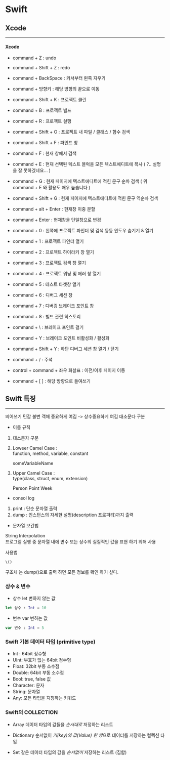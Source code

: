 # Swift 
## **Xcode**
----

#### Xcode 

- command + Z : undo

- command + Shift + Z : redo

- command + BackSpace : 커서부터 왼쪽 지우기

- command + 방향키 : 해당 방향의 끝으로 이동

- command + Shift + K : 프로젝트 클린

- command + B : 프로젝트 빌드

- command + R : 프로젝트 실행

- command + Shift + O : 프로젝트 내 파일 / 클래스 / 함수 검색

- command + Shift + F : 파인드 창

- command + F : 현재 창에서 검색

- command + E : 현재 선택된 텍스트 블럭을 모든 텍스트에디트에 복사 ( ?.. 설명을 잘 못하겠네요... )

- command + G : 현재 페이지에 텍스트에디트에 적힌 문구 순차 검색 ( 위 command + E 와 활용도 매우 높습니다 )

- command + Shift + G : 현재 페이지에 텍스트에디트에 적힌 문구 역순차 검색

- command + alt + Enter : 현재창 이중 분할

- command + Enter : 현재창을 단일창으로 변경

- command + 0 : 왼쪽에 프로젝트 파인더 및 검색 등등 윈도우 숨기기 & 열기

- command + 1 : 프로젝트 파인더 열기

- command + 2 : 프로젝트 하이라키 창 열기

- command + 3 : 프로젝트 검색 창 열기

- command + 4 : 프로젝트 워닝 및 에러 창 열기

- command + 5 : 테스트 타겟창 열기

- command + 6 : 디버그 세션 창

- command + 7 : 디버깅 브레이크 포인트 창

- command + 8 : 빌드 관련 히스토리

- command + \ : 브레이크 포인트 걸기

- command + Y : 브레이크 포인트 비활성화 / 활성화

- command + Shift + Y : 하단 디버그 세션 창 열기 / 닫기

- command + / : 주석 

- control + command + 좌우 화살표 : 이전/이후 페이지 이동

- command + [ ] : 해당 방향으로 들여쓰기

## **Swift 특징**
----

띄어쓰기 민감 
불변 객체 중요하게 여김 -> 상수중요하게 여김 
대소문다 구분 

- 이름 규칙 

1. 대소문자 구분 

2. Loweer Camel Case :  
function, method, variable, constant

    someVariableName

3. Upper Camel Case :  
type(class, struct, enum, extension)

    Person 
    Point
    Week

- consol log  

1. print : 단순 문자열 출력
2. dump : 인스턴스의 자세한 설명(description 프로퍼티)까지 출력

- 문자열 보간법

 String Interpolation   
 프로그램 실행 중 문자열 내에 변수 또는 상수의 실질적인 값을 표현 하기 위해 사용   

 사용법 

    \()

구조체 는 dump()으로 출력 하면 모든 정보를 확인 하기 싶다. 

### 상수 & 변수

- 상수 let
    변하지 않는 값 
```swift
let 상수 : Int = 10
```
- 변수 var
    변하는 값 
```swift
var 변수 : Int = 5
```

### Swift 기본 데이터 타입 (primitive type)

- Int : 64bit 정수형
- UInt: 부호가 없는 64bit 정수형 
- Float: 32bit 부동 소수점 
- Double: 64bit 부동 소수점 
- Bool: true, false 값 
- Character: 문자
- String: 문자열
- Any: 모든 타입을 지칭하는 키워드


### Swift의 COLLECTION
- Array
    데이터 타입의 값들을 *순서대로* 저정하는 리스트

- Dictionary
    순서없이 *키(key)와 값(Value) 한 쌍*으로 데이터를 저장하는 컬렉션 타입

- Set
    같은 데이터 타입의 값을 *순서없이* 저장하는 리스트 (집합)
